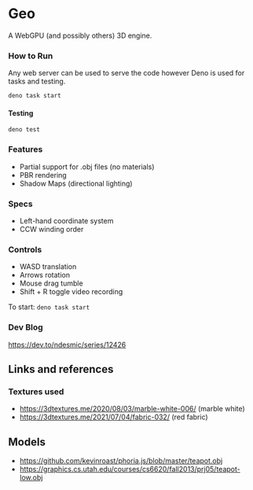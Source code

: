 # Geo

A WebGPU (and possibly others) 3D engine.

### How to Run

Any web server can be used to serve the code however Deno is used for tasks and testing.

`deno task start`

#### Testing

`deno test`

### Features

- Partial support for .obj files (no materials)
- PBR rendering
- Shadow Maps (directional lighting)

### Specs

- Left-hand coordinate system
- CCW winding order

### Controls

- WASD translation
- Arrows rotation
- Mouse drag tumble
- Shift + R toggle video recording

To start: `deno task start`

### Dev Blog

https://dev.to/ndesmic/series/12426

## Links and references

### Textures used
- https://3dtextures.me/2020/08/03/marble-white-006/ (marble white)
- https://3dtextures.me/2021/07/04/fabric-032/ (red fabric)

## Models 

- https://github.com/kevinroast/phoria.js/blob/master/teapot.obj
- https://graphics.cs.utah.edu/courses/cs6620/fall2013/prj05/teapot-low.obj
